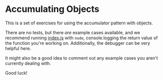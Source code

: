 # Accumulating Objects

This is a set of exercises for using the accumulator pattern with objects.

There are no tests, but there _are_ example cases available, and we recommend running [index.js](./index.js) with `node`, console.logging the return value of the function you're working on. Additionally, the debugger can be very helpful here.

It might also be a good idea to comment out any example cases you aren't currently dealing with.

Good luck!

